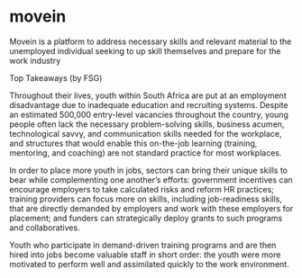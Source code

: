 # movein
Movein is a platform to address necessary skills and relevant material to the unemployed individual seeking to up skill themselves and prepare for the work industry

Top Takeaways (by FSG)

Throughout their lives, youth within South Africa are put at an employment disadvantage due to inadequate education and recruiting systems. Despite an estimated 500,000 entry-level vacancies throughout the country, young people often lack the necessary problem-solving skills, business acumen, technological savvy, and communication skills needed for the workplace, and structures that would enable this on-the-job learning (training, mentoring, and coaching) are not standard practice for most workplaces.

In order to place more youth in jobs, sectors can bring their unique skills to bear while complementing one another’s efforts: government incentives can encourage employers to take calculated risks and reform HR practices; training providers can focus more on skills, including job-readiness skills, that are directly demanded by employers and work with these employers for placement; and funders can strategically deploy grants to such programs and collaboratives.

Youth who participate in demand-driven training programs and are then hired into jobs become valuable staff in short order: the youth were more motivated to perform well and assimilated quickly to the work environment.

